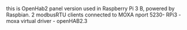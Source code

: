 this is OpenHab2 panel version used in Raspberry Pi 3 B, powered by Raspbian. 2 modbusRTU clients connected to MOXA nport 5230- RPi3 - moxa virtual driver - openHAB2.3 
